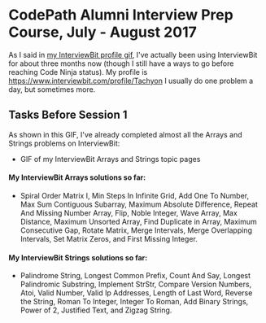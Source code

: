 # CodePath Alumni Interview Prep Course, July - August 2017

As I said in [my InterviewBit profile gif](https://github.com/tachyonlabs/codepath-alumni-interview-prep-course-prework/blob/master/interviewbit-profile.gif), I've actually been using InterviewBit for about three months now (though I still have a ways to go before reaching Code Ninja status). My profile is https://www.interviewbit.com/profile/Tachyon I usually do one problem a day, but sometimes more.

## Tasks Before Session 1

As shown in this GIF, I've already completed almost all the Arrays and Strings problems on InterviewBit:

* GIF of my InterviewBit Arrays and Strings topic pages

#### My InterviewBit Arrays solutions so far:

* Spiral Order Matrix I, Min Steps In Infinite Grid, Add One To Number, Max Sum Contiguous Subarray, Maximum Absolute Difference, Repeat And Missing Number Array, Flip, Noble Integer, Wave Array, Max Distance, Maximum Unsorted Array, Find Duplicate in Array, Maximum Consecutive Gap, Rotate Matrix, Merge Intervals, Merge Overlapping Intervals, Set Matrix Zeros, and First Missing Integer.

#### My InterviewBit Strings solutions so far:

* Palindrome String, Longest Common Prefix, Count And Say, Longest Palindromic Substring, Implement StrStr, Compare Version Numbers, Atoi, Valid Number, Valid Ip Addresses, Length of Last Word, Reverse the String, Roman To Integer, Integer To Roman, Add Binary Strings, Power of 2, Justified Text, and Zigzag String.
